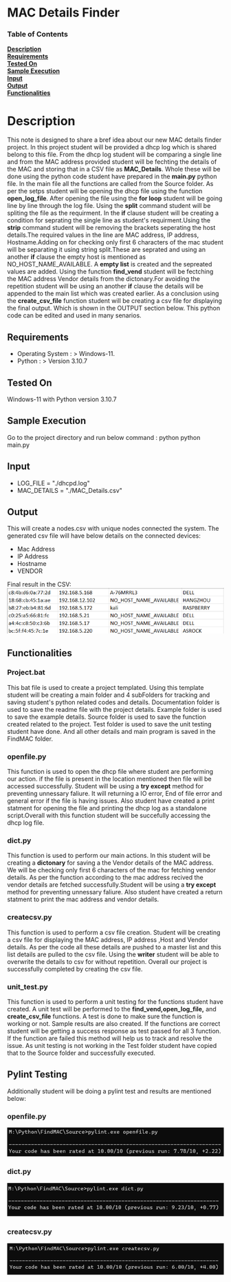 # MAC Details Finder #

### Table of Contents
**[Description](#description)**<br>
**[Requirements](#requirements)**<br>
**[Tested On](#tested-on)**<br>
**[Sample Execution](#sample-execution)**<br>
**[Input](#input)**<br>
**[Output](#output)**<br>
**[Functionalities](#functionalities)**<br>

# Description
This note is designed to share a bref idea about our new MAC details finder project.
In this project student will be provided a dhcp log which is shared belong to this file. From the dhcp log student will be comparing a single line and from the MAC address provided student will be fechting the details of the MAC and storing that in a CSV file as **MAC_Details**. Whole these will be done using the python code student have prepared in the **main.py** python file. In the main file all the functions are called from the Source folder. As per the setps student will be opening the dhcp file using the function **open_log_file**. After opening the file using the **for loop** student will be going line by line through the log file. Using the **split** command student will be spliting the file as the requirment. In the **if** clause student will be creating a condition for seprating the single line as student's requirment.Using the **strip** command student will be removing the brackets seperating the host details.The required values in the line are MAC address, IP address, Hostname.Adding on for checking only first 6 characters of the mac student will be separating it using string split.These are seprated and using an another **if** clause the empty host is mentioned as NO_HOST_NAME_AVAILABLE. A **empty list** is created and the sepreated values are added. Using the function **find_vend** student will be fectching the MAC address Vendor details from the dictonary.For avoiding the repetition student will be using an another **if** clause the details will be appended to the main list which was created earlier. As a conclusion using the **create_csv_file** function student will be creating a csv file for displaying the final output. Which is shown in the OUTPUT section below. This python code can be edited and used in many senarios.   

## Requirements
- Operating System : > Windows-11.
- Python :  > Version 3.10.7

## Tested On

Windows-11 with Python version 3.10.7

## Sample Execution 

Go to the project directory and run below command :
python
python main.py

## Input

- LOG_FILE = "./dhcpd.log"
- MAC_DETAILS = "./MAC_Details.csv"

## Output

This will create a nodes.csv with unique nodes connected the system. The generated csv file will have below details on the connected devices:
- Mac Address
- IP Address
- Hostname 
- VENDOR

Final result in the CSV:
![img.png](MAC_Details.png)

## Functionalities


### Project.bat

This bat file is used to create a project templated. Using this template student will be creating a main folder and 4 subFolders for tracking and saving student's python related codes and details. Documentation folder is used to save the readme file with the project details. Example folder is used to save the example details. Source folder is used to save the function created related to the project. Test folder is used to save the unit testing student have done. And all other details and main program is saved in the FindMAC folder.

### openfile.py

This function is used to open the dhcp file where student are performing our action. if the file is present in the location mentioned then file will be accessed successfully. Student will be using a **try except** method for preventing unnessary faliure. It will returning a IO error, End of file error and general error if the file is having issues. Also student have created a print statment for opening the file and printing the dhcp log as a standalone script.Overall with this function student will be succefully accessing the dhcp log file.

### dict.py

This function is used to perform our main actions. In this student will be creating a **dictonary** for saving a the Vendor details of the MAC address. We will be checking only first 6 characters of the mac for fetching vendor details. As per the function according to the mac address recived the vendor details are fetched successfully.Student will be using a **try except** method for preventing unnessary faliure. Also student have created a return statment to print the mac address and vendor details.

### createcsv.py

This function is used to perform a csv file creation. Student will be creating a csv file for displaying the MAC address, IP address ,Host and Vendor details. As per the code all these details are pushed to a master list and this list details are pulled to the csv file. Using the **writer** student will be able to overwrite the details to csv for without repetition. Overall our project is successfully completed by creating the csv file.

### unit_test.py

This function is used to perform a unit testing for the functions student have created. A unit test will be performed to the **find_vend,open_log_file,** and **create_csv_file** functions. A test is done to make sure the function is working or not. Sample results are also created. If the functions are correct student will be getting a success response as test passed for all 3 function. If the function are failed this method will help us to track and resolve the issue. As unit testing is not working in the Test folder student have copied that to the Source folder and successfully executed.

## Pylint Testing

Additionally student will be doing a pylint test and results are mentioned below:

### openfile.py
![img.png](openfile.png)

### dict.py
![img.png](dict.png)

### createcsv.py
![img.png](createcsv.png)